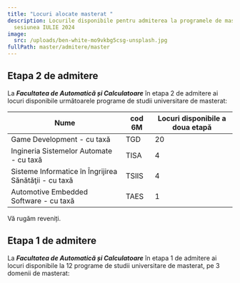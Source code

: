 ```yaml
---
title: "Locuri alocate masterat "
description: Locurile disponibile pentru admiterea la programele de masterat,
  sesiunea IULIE 2024
image:
  src: /uploads/ben-white-mo9vkbg5csg-unsplash.jpg
fullPath: master/admitere/master
---
```


## Etapa 2 de admitere

La ***Facultatea de Automatică și Calculatoare*** în etapa 2 de admitere ai locuri disponibile următoarele programe de studii universitare de masterat:

| **Nume**                                                     | **cod 6M** | **Locuri disponibile a doua etapă** |
| -------------------------------------------------------- | ------ | ------------------- |
| Game Development -  cu taxă                            | TGD     | 20                   |
| Ingineria Sistemelor Automate - cu taxă                  | TISA   | 4                   |
| Sisteme Informatice în Îngrijirea Sănătăţii - cu taxă    | TSIIS  | 4                   |
| Automotive Embedded Software - cu taxă                   | TAES   | 1                   |

Vă rugăm reveniți.


## Etapa 1 de admitere

La ***Facultatea de Automatică și Calculatoare*** în etapa 1 de admitere ai locuri disponibile la 12 programe de studii universitare de masterat, pe 3 domenii de masterat:

<Fig src="/uploads/loc-master.png" alt="" caption=""></Fig>